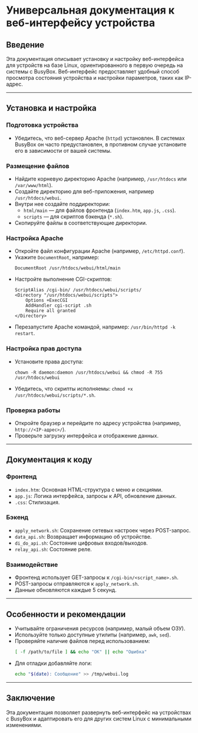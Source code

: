# Универсальная документация к веб-интерфейсу устройства

## Введение
Эта документация описывает установку и настройку веб-интерфейса для устройств на базе Linux, ориентированного в первую очередь на системы с BusyBox. Веб-интерфейс предоставляет удобный способ просмотра состояния устройства и настройки параметров, таких как IP-адрес.

---

## Установка и настройка

### Подготовка устройства
- Убедитесь, что веб-сервер Apache (`httpd`) установлен. В системах BusyBox он часто предустановлен, в противном случае установите его в зависимости от вашей системы.

### Размещение файлов
- Найдите корневую директорию Apache (например, `/usr/htdocs` или `/var/www/html`).
- Создайте директорию для веб-приложения, например `/usr/htdocs/webui`.
- Внутри нее создайте поддиректории:
  - `html/main` — для файлов фронтенда (`index.htm`, `app.js`, `.css`).
  - `scripts` — для скриптов бэкенда (`*.sh`).
- Скопируйте файлы в соответствующие директории.

### Настройка Apache
- Откройте файл конфигурации Apache (например, `/etc/httpd.conf`).
- Укажите `DocumentRoot`, например:
  ```
  DocumentRoot /usr/htdocs/webui/html/main
  ```
- Настройте выполнение CGI-скриптов:
  ```
  ScriptAlias /cgi-bin/ /usr/htdocs/webui/scripts/
  <Directory "/usr/htdocs/webui/scripts">
      Options +ExecCGI
      AddHandler cgi-script .sh
      Require all granted
  </Directory>
  ```
- Перезапустите Apache командой, например: `/usr/bin/httpd -k restart`.

### Настройка прав доступа
- Установите права доступа:
  ```
  chown -R daemon:daemon /usr/htdocs/webui && chmod -R 755 /usr/htdocs/webui
  ```
- Убедитесь, что скрипты исполняемы: `chmod +x /usr/htdocs/webui/scripts/*.sh`.

### Проверка работы
- Откройте браузер и перейдите по адресу устройства (например, `http://<IP-адрес>/`).
- Проверьте загрузку интерфейса и отображение данных.

---

## Документация к коду

### Фронтенд
- `index.htm`: Основная HTML-структура с меню и секциями.
- `app.js`: Логика интерфейса, запросы к API, обновление данных.
- `.css`: Стилизация.

### Бэкенд
- `apply_network.sh`: Сохранение сетевых настроек через POST-запрос.
- `data_api.sh`: Возвращает информацию об устройстве.
- `di_do_api.sh`: Состояние цифровых входов/выходов.
- `relay_api.sh`: Состояние реле.

### Взаимодействие
- Фронтенд использует GET-запросы к `/cgi-bin/<script_name>.sh`.
- POST-запросы отправляются к `apply_network.sh`.
- Данные обновляются каждые 5 секунд.

---

## Особенности и рекомендации
- Учитывайте ограничения ресурсов (например, малый объем ОЗУ).
- Используйте только доступные утилиты (например, `awk`, `sed`).
- Проверяйте наличие файлов перед использованием:
  ```bash
  [ -f /path/to/file ] && echo "OK" || echo "Ошибка"
  ```
- Для отладки добавляйте логи:
  ```bash
  echo "$(date): Сообщение" >> /tmp/webui.log
  ```

---

## Заключение
Эта документация позволяет развернуть веб-интерфейс на устройствах с BusyBox и адаптировать его для других систем Linux с минимальными изменениями.
